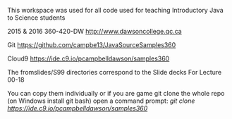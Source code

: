 This workspace was used for all code used for
teaching Introductory Java to Science students

2015 & 2016  360-420-DW 
http://www.dawsoncollege.qc.ca

Git https://github.com/campbe13/JavaSourceSamples360

Cloud9 https://ide.c9.io/pcampbelldawson/samples360

The fromslides/S99 directories correspond to 
the Slide decks  For Lecture 00-18

You can copy them individually or if you are game 
git clone the whole repo (on Windows install git bash)
open a command prompt:
*git clone https://ide.c9.io/pcampbelldawson/samples360*
